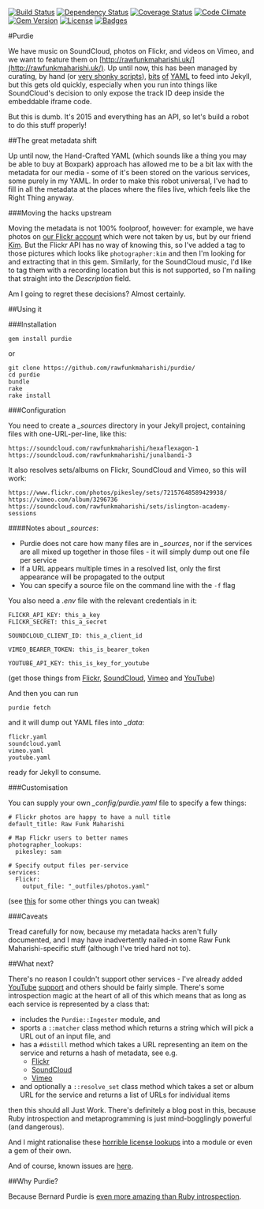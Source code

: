 [![Build Status](http://img.shields.io/travis/rawfunkmaharishi/purdie.svg?style=flat-square)](https://travis-ci.org/rawfunkmaharishi/purdie)
[![Dependency Status](http://img.shields.io/gemnasium/rawfunkmaharishi/purdie.svg?style=flat-square)](https://gemnasium.com/rawfunkmaharishi/purdie)
[![Coverage Status](http://img.shields.io/coveralls/rawfunkmaharishi/purdie.svg?style=flat-square)](https://coveralls.io/r/rawfunkmaharishi/purdie)
[![Code Climate](http://img.shields.io/codeclimate/github/rawfunkmaharishi/purdie.svg?style=flat-square)](https://codeclimate.com/github/rawfunkmaharishi/purdie)
[![Gem Version](http://img.shields.io/gem/v/purdie.svg?style=flat-square)](https://rubygems.org/gems/purdie)
[![License](http://img.shields.io/:license-mit-blue.svg?style=flat-square)](http://rawfunkmaharishi.mit-license.org)
[![Badges](http://img.shields.io/:badges-7/7-ff6799.svg?style=flat-square)](https://github.com/badges/badgerbadgerbadger)

#Purdie

We have music on SoundCloud, photos on Flickr, and videos on Vimeo, and we want to feature them on [http://rawfunkmaharishi.uk/](http://rawfunkmaharishi.uk/). Up until now, this has been managed by curating, by hand (or [very shonky scripts](https://github.com/rawfunkmaharishi/rawfunkmaharishi.github.io/blob/master/flickriser.rb)), [bits](https://github.com/rawfunkmaharishi/rawfunkmaharishi.github.io/blob/master/_data/sounds.yml) [of](https://github.com/rawfunkmaharishi/rawfunkmaharishi.github.io/blob/master/_data/pictures.yml) [YAML](https://github.com/rawfunkmaharishi/rawfunkmaharishi.github.io/blob/master/_data/videos.yml) to feed into Jekyll, but this gets old quickly, especially when you run into things like SoundCloud's decision to only expose the track ID deep inside the embeddable iframe code.

But this is dumb. It's 2015 and everything has an API, so let's build a robot to do this stuff properly!

##The great metadata shift

Up until now, the Hand-Crafted YAML (which sounds like a thing you may be able to buy at Boxpark) approach has allowed me to be a bit lax with the metadata for our media - some of it's been stored on the various services, some purely in my YAML. In order to make this robot universal, I've had to fill in all the metadata at the places where the files live, which feels like the Right Thing anyway.

###Moving the hacks upstream

Moving the metadata is not 100% foolproof, however: for example, we have photos on [our Flickr account](https://www.flickr.com/photos/rawfunkmaharishi/) which were not taken by us, but by our friend [Kim](http://www.kimberlycabbott.com/). But the Flickr API has no way of knowing this, so I've added a tag to those pictures which looks like `photographer:kim` and then I'm looking for and extracting that in this gem. Similarly, for the SoundCloud music, I'd like to tag them with a recording location but this is not supported, so I'm nailing that straight into the _Description_ field.

Am I going to regret these decisions? Almost certainly.

##Using it

###Installation

    gem install purdie

or

    git clone https://github.com/rawfunkmaharishi/purdie/
    cd purdie
    bundle
    rake
    rake install

###Configuration

You need to create a *_sources* directory in your Jekyll project, containing files with one-URL-per-line, like this:

    https://soundcloud.com/rawfunkmaharishi/hexaflexagon-1
    https://soundcloud.com/rawfunkmaharishi/junalbandi-3
    
It also resolves sets/albums on Flickr, SoundCloud and Vimeo, so this will work:

    https://www.flickr.com/photos/pikesley/sets/72157648589429938/
    https://vimeo.com/album/3296736
    https://soundcloud.com/rawfunkmaharishi/sets/islington-academy-sessions

####Notes about *_sources*:
    
* Purdie does not care how many files are in *_sources*, nor if the services are all mixed up together in those files - it will simply dump out one file per service
* If a URL appears multiple times in a resolved list, only the first appearance will be propagated to the output
* You can specify a source file on the command line with the `-f` flag

You also need a *.env* file with the relevant credentials in it:

    FLICKR_API_KEY: this_a_key
    FLICKR_SECRET: this_a_secret

    SOUNDCLOUD_CLIENT_ID: this_a_client_id

    VIMEO_BEARER_TOKEN: this_is_bearer_token
    
    YOUTUBE_API_KEY: this_is_key_for_youtube

(get those things from [Flickr](https://www.flickr.com/services/apps/create/apply), [SoundCloud](http://soundcloud.com/you/apps/new), [Vimeo](https://developer.vimeo.com/apps/new) and [YouTube](https://console.developers.google.com/project))

And then you can run

    purdie fetch

and it will dump out YAML files into *_data*:
    
    flickr.yaml
    soundcloud.yaml
    vimeo.yaml
    youtube.yaml
    
ready for Jekyll to consume.

###Customisation

You can supply your own *_config/purdie.yaml* file to specify a few things:

    # Flickr photos are happy to have a null title
    default_title: Raw Funk Maharishi

    # Map Flickr users to better names
    photographer_lookups:
      pikesley: sam

    # Specify output files per-service
    services:
      Flickr:
        output_file: "_outfiles/photos.yaml"

(see [this](https://github.com/rawfunkmaharishi/purdie/blob/master/_config/defaults.yaml) for some other things you can tweak)

###Caveats

Tread carefully for now, because my metadata hacks aren't fully documented, and I may have inadvertently nailed-in some Raw Funk Maharishi-specific stuff (although I've tried hard not to).

##What next?

There's no reason I couldn't support other services - I've already added [YouTube](https://github.com/rawfunkmaharishi/purdie/blob/master/spec/services/youtube_spec.rb) [support](https://github.com/rawfunkmaharishi/purdie/blob/master/lib/purdie/services/youtube.rb) and others should be fairly simple. There's some introspection magic at the heart of all of this which means that as long as each service is represented by a class that:

* includes the `Purdie::Ingester` module, and
* sports a `::matcher` class method which returns a string which will pick a URL out of an input file, and
* has a `#distill` method which takes a URL representing an item on the service and returns a hash of metadata, see e.g.
  * [Flickr](https://github.com/rawfunkmaharishi/purdie/blob/master/lib/purdie/services/flickr.rb#L27)
  * [SoundCloud](https://github.com/rawfunkmaharishi/purdie/blob/master/lib/purdie/services/soundcloud.rb#L13)
  * [Vimeo](https://github.com/rawfunkmaharishi/purdie/blob/master/lib/purdie/services/vimeo.rb#L15)
* and optionally a `::resolve_set` class method which takes a set or album URL for the service and returns a list of URLs for individual items

then this should all Just Work. There's definitely a blog post in this, because Ruby introspection and metaprogramming is just mind-bogglingly powerful (and dangerous).

And I might rationalise these [horrible license lookups](https://github.com/rawfunkmaharishi/purdie/blob/master/_config/defaults.yaml#L5) into a module or even a gem of their own.

And of course, known issues are [here](https://github.com/rawfunkmaharishi/purdie/issues).

##Why Purdie?

Because Bernard Purdie is [even more amazing than Ruby introspection](https://www.youtube.com/watch?v=E9E0WxLbqVA&list=PLuPLM2FI60-OIgFTc9YCrGgH5XWGT6znV&index=6).
